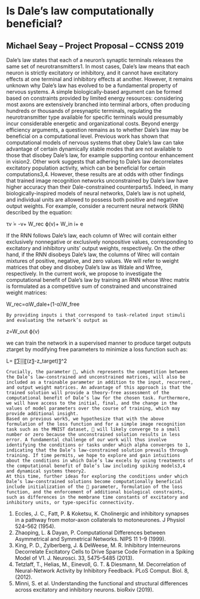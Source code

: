 # Is Dale’s law computationally beneficial?
## Michael Seay – Project Proposal – CCNSS 2019

Dale’s law states that each of a neuron’s synaptic terminals releases the same set of neurotransmitters1. In most cases, Dale’s law means that each neuron is strictly excitatory or inhibitory, and it cannot have excitatory effects at one terminal and inhibitory effects at another.
However, it remains unknown why Dale’s law has evolved to be a fundamental property of nervous systems. A simple biologically-based argument can be formed based on constraints provided by limited energy resources: considering most axons are extensively branched into terminal arbors, often producing hundreds or thousands of presynaptic terminals, regulating the neurotransmitter type available for specific terminals would presumably incur considerable energetic and organizational costs.
Beyond energy efficiency arguments, a question remains as to whether Dale’s law may be beneficial on a computational level. Previous work has shown that computational models of nervous systems that obey Dale’s law can take advantage of certain dynamically stable modes that are not available to those that disobey Dale’s law, for example supporting contour enhancement in vision2. Other work suggests that adhering to Dale’s law decorrelates excitatory population activity, which can be beneficial for certain computations3,4. However, these results are at odds with other findings that trained image recognition networks unconstrained by Dale’s law have higher accuracy than their Dale-constrained counterparts5.
Indeed, in many biologically-inspired models of neural networks, Dale’s law is not upheld, and individual units are allowed to possess both positive and negative output weights. For example, consider a recurrent neural network (RNN) described by the equation:

τv ̇= -v+ W_rec ϕ(v)+ W_in i+ e

If the RNN follows Dale’s law, each column of Wrec will contain either exclusively nonnegative or exclusively nonpositive values, corresponding to excitatory and inhibitory units’ output weights, respectively. On the other hand, if the RNN disobeys Dale’s law, the columns of Wrec will contain mixtures of positive, negative, and zero values. We will refer to weight matrices that obey and disobey Dale’s law as Wdale and Wfree, respectively.
	In the current work, we propose to investigate the computational benefit of Dale’s law by training an RNN whose Wrec matrix is formulated as a competitive sum of constrained and unconstrained weight matrices:

W_rec=αW_dale+(1-α)W_free

	By providing inputs i that correspond to task-related input stimuli and evaluating the network’s output as

z=W_out  ϕ(v)

we can train the network in a supervised manner to produce target outputs ztarget by modifying free parameters to minimize a loss function such as:

L= 〖∑▒〖(z〗-z_target)〗^2

	Crucially, the parameter , which represents the competition between the Dale’s law-constrained and unconstrained matrices, will also be included as a trainable parameter in addition to the input, recurrent, and output weight matrices. An advantage of this approach is that the trained solution will provide a theory-free assessment of the computational benefit of Dale’s law for the chosen task. Furthermore, we will have access to the initial, final, and the change in the values of model parameters over the course of training, which may provide additional insight.
	Based on previous work5, we hypothesize that with the above formulation of the loss function and for a simple image recognition task such as the MNIST dataset,  will likely converge to a small number or zero because the unconstrained solution results in less error. A fundamental challenge of our work will thus involve identifying the conditions or tasks under which alpha converges to 1, indicating that the Dale’s law-constrained solution prevails through training. If time permits, we hope to explore and gain intuitions about the conditions in which Dale’s law excels by using treatments of the computational benefit of Dale’s law including spiking models3,4 and dynamical systems theory2.
	At this time, further ideas for exploring the conditions under which Dale’s law-constrained solutions become computationally beneficial include initialization of the  parameter, formulation of the loss function, and the enforcement of additional biological constraints, such as differences in the membrane time constants of excitatory and inhibitory units, or type-specific connectivity.

1.	Eccles, J. C., Fatt, P. & Koketsu, K. Cholinergic and inhibitory synapses in a pathway from motor-axon collaterals to motoneurones. J Physiol 524–562 (1954).
2.	Zhaoping, L. & Dayan, P. Computational Differences between Asymmetrical and Symmetrical Networks. NIPS 11 1–9 (1999).
3.	King, P. D., Zylberberg, J. & DeWeese, M. R. Inhibitory Interneurons Decorrelate Excitatory Cells to Drive Sparse Code Formation in a Spiking Model of V1. J. Neurosci. 33, 5475–5485 (2013).
4.	Tetzlaff, T., Helias, M., Einevoll, G. T. & Diesmann, M. Decorrelation of Neural-Network Activity by Inhibitory Feedback. PLoS Comput. Biol. 8, (2012).
5.	Minni, S. et al. Understanding the functional and structural differences across excitatory and inhibitory neurons. bioRxiv (2019).

